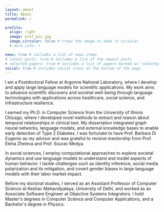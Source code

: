 ```yaml
---
layout: about
title: About
permalink: /

profile:
  align: right
  image: prof_pic.jpg
  image_circular: false # crops the image to make it circular
  # more_info: >

news: true # includes a list of news items
# latest_posts: true # includes a list of the newest posts
# selected_papers: true # includes a list of papers marked as "selected={true}"
social: true # includes social icons at the bottom of the page
---
```


I am a Postdoctoral Fellow at Argonne National Laboratory, where I develop and apply large language models for scientific applications. My work aims to advance scientific discovery and societal well-being through language technologies with applications across healthcare, social science, and infrastructure resilience.

I earned my Ph.D. in Computer Science from the University of Illinois Chicago, where I developed novel methods to extract and reason about temporal relationships in clinical text. My dissertation integrated graph neural networks, language models, and external knowledge bases to enable early detection of Type 2 Diabetes. I was fortunate to have Prof. Barbara Di Eugenio as my advisor and was grateful to receive mentorship from Prof. Elena Zheleva and Prof. Sourav Medya.

In social sciences, I employ computational approaches to explore societal dynamics and use language models to understand and model aspects of human behavior. I tackle challenges such as identity inference, social media polarization and its mitigation, and covert gender biases in large language models with their labor market impact.

Before my doctoral studies, I served as an Assistant Professor of Computer Science at Keshav Mahavidyalaya, University of Delhi, and worked as an Associate Software Engineer at Objective Systems Integrators. I hold Master's degrees in Computer Science and Computer Applications, and a Bachelor's degree in Physics.
  